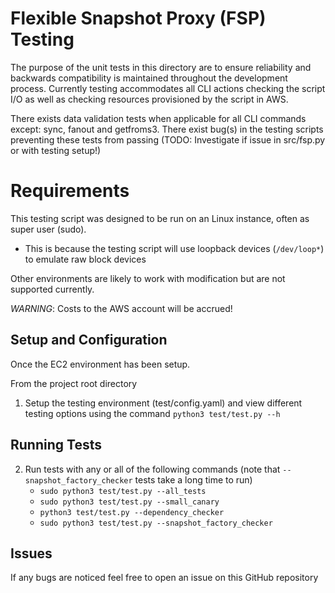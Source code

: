 # Flexible Snapshot Proxy (FSP) Testing

The purpose of the unit tests in this directory are to ensure reliability and backwards compatibility is maintained throughout the development process. Currently testing accommodates all CLI actions checking the script I/O as well as checking resources provisioned by the script in AWS. 

There exists data validation tests when applicable for all CLI commands except: sync, fanout and getfroms3. There exist bug(s) in the testing scripts preventing these tests from passing (TODO: Investigate if issue in src/fsp.py or with testing setup!)

# Requirements

This testing script was designed to be run on an Linux instance, often as super user (sudo).
- This is because the testing script will use loopback devices (`/dev/loop*`) to emulate raw block devices

Other environments are likely to work with modification but are not supported currently.

*WARNING*: Costs to the AWS account will be accrued!

## Setup and Configuration
Once the EC2 environment has been setup. 

From the project root directory
 1. Setup the testing environment (test/config.yaml) and view different testing options using the command `python3 test/test.py --h`

## Running Tests
 2. Run tests with any or all of the following commands (note that `--snapshot_factory_checker` tests take a long time to run)
     - `sudo python3 test/test.py --all_tests`
     - `sudo python3 test/test.py --small_canary`
     - `python3 test/test.py --dependency_checker`
     - `sudo python3 test/test.py --snapshot_factory_checker`

## Issues
If any bugs are noticed feel free to open an issue on this GitHub repository
